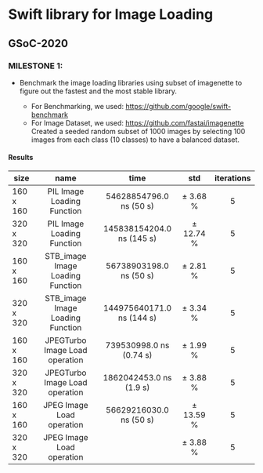 # Swift library for Image Loading
## GSoC-2020

### MILESTONE 1: 
* Benchmark the image loading libraries using subset of imagenette to figure out the fastest and the most stable library.

  - For Benchmarking, we used: https://github.com/google/swift-benchmark  
  - For Image Dataset, we used: https://github.com/fastai/imagenette  
  Created a seeded random subset of 1000 images by selecting 100 images from each class (10 classes) to have a balanced dataset.

#### Results

| size                    |name                    |  time            |  std       |  iterations  |
|-------------|:------------:|:------------------:|:--------------:|:---------------:|
|   160 x 160       | PIL Image Loading Function |  54628854796.0 ns (50 s) | ±   3.68 %    |       5  |
|   320 x 320       | PIL Image Loading Function |  145838154204.0 ns (145 s)| ±  12.74 %     |       5  |
|   160 x 160       | STB_image Image Loading Function |  56738903198.0 ns (50 s) | ±   2.81 %    |       5  |
|   320 x 320       | STB_image Image Loading Function | 144975640171.0 ns (144 s) | ±  3.34 %     |       5  |
|   160 x 160       | JPEGTurbo Image Load operation | 739530998.0 ns (0.74 s) | ±   1.99 %   |       5  |
|   320 x 320       | JPEGTurbo Image Load operation | 1862042453.0 ns (1.9 s) | ±   3.88 %    |       5  |
|   160 x 160       | JPEG Image Load operation | 56629216030.0 ns (50 s) | ±  13.59 %   |       5  |
|   320 x 320       | JPEG Image Load operation | | ±   3.88 %    |       5  |
